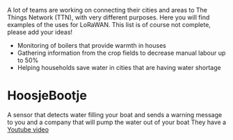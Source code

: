 A lot of teams are working on connecting their cities and areas to The Things Network (TTN), with very different purposes. Here you will find examples of the uses for LoRaWAN. This list is of course not complete, please add your ideas!


* Monitoring of boilers that provide warmth in houses
* Gathering information from the crop fields to decrease manual labour up to 50%
* Helping households save water in cities that are having water shortage


# HoosjeBootje
A sensor that detects water filling your boat and sends a warning message to you and a company that will pump the water out of your boat
They have a [Youtube video](https://www.youtube.com/watch?t=77&v=GtMhnqZcctM)
